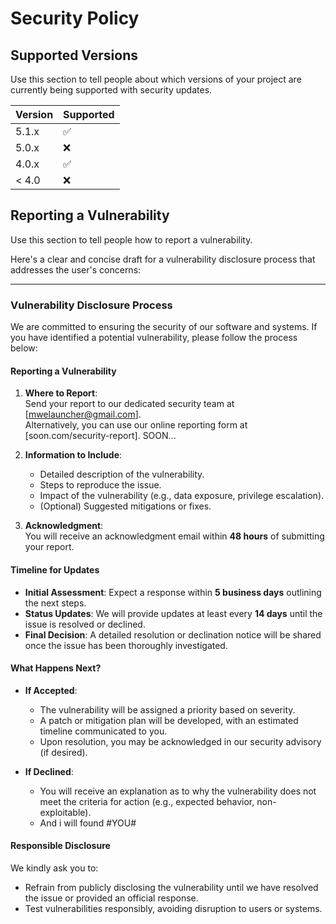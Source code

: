 # Security Policy

## Supported Versions

Use this section to tell people about which versions of your project are
currently being supported with security updates.

| Version | Supported          |
| ------- | ------------------ |
| 5.1.x   | :white_check_mark: |
| 5.0.x   | :x:                |
| 4.0.x   | :white_check_mark: |
| < 4.0   | :x:                |

## Reporting a Vulnerability

Use this section to tell people how to report a vulnerability.

Here's a clear and concise draft for a vulnerability disclosure process that addresses the user's concerns:  

---

### Vulnerability Disclosure Process  

We are committed to ensuring the security of our software and systems. If you have identified a potential vulnerability, please follow the process below:  

#### Reporting a Vulnerability  
1. **Where to Report**:  
   Send your report to our dedicated security team at [mwelauncher@gmail.com].  
   Alternatively, you can use our online reporting form at [soon.com/security-report].  SOON...

2. **Information to Include**:  
   - Detailed description of the vulnerability.  
   - Steps to reproduce the issue.  
   - Impact of the vulnerability (e.g., data exposure, privilege escalation).  
   - (Optional) Suggested mitigations or fixes.  

3. **Acknowledgment**:  
   You will receive an acknowledgment email within **48 hours** of submitting your report.  

#### Timeline for Updates  
- **Initial Assessment**: Expect a response within **5 business days** outlining the next steps.  
- **Status Updates**: We will provide updates at least every **14 days** until the issue is resolved or declined.  
- **Final Decision**: A detailed resolution or declination notice will be shared once the issue has been thoroughly investigated.  

#### What Happens Next?  
- **If Accepted**:  
  - The vulnerability will be assigned a priority based on severity.  
  - A patch or mitigation plan will be developed, with an estimated timeline communicated to you.  
  - Upon resolution, you may be acknowledged in our security advisory (if desired).  

- **If Declined**:  
  - You will receive an explanation as to why the vulnerability does not meet the criteria for action (e.g., expected behavior, non-exploitable).
  - And i will found #YOU#

#### Responsible Disclosure  
We kindly ask you to:  
- Refrain from publicly disclosing the vulnerability until we have resolved the issue or provided an official response.  
- Test vulnerabilities responsibly, avoiding disruption to users or systems.  

